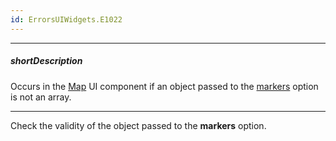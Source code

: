 ```yaml
---
id: ErrorsUIWidgets.E1022
---
```

---
##### shortDescription
Occurs in the [Map](/api-reference/10%20UI%20Components/dxMap '/Documentation/ApiReference/UI_Components/dxMap/') UI component if an object passed to the [markers](/api-reference/10%20UI%20Components/dxMap/1%20Configuration/markers '/Documentation/ApiReference/UI_Components/dxMap/Configuration/#markers') option is not an array.

---
Check the validity of the object passed to the **markers** option.